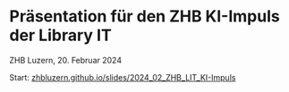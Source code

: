 # Präsentation für den ZHB KI-Impuls der Library IT

ZHB Luzern, 20. Februar 2024

Start: [zhbluzern.github.io/slides/2024_02_ZHB_LIT_KI-Impuls](https://zhbluzern.github.io/slides/2024_02_ZHB_LIT_KI-Impuls)
